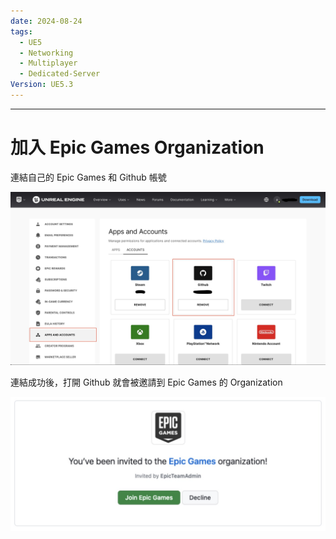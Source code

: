 ```yaml
---
date: 2024-08-24
tags:
  - UE5
  - Networking
  - Multiplayer
  - Dedicated-Server
Version: UE5.3
---
```

---
# 加入 Epic Games Organization
連結自己的 Epic Games 和 Github 帳號

![screenshot 2024-08-24 at 4.34.33 PM](https://raw.githubusercontent.com/agin0634/DuriShen_DevNote/main/_Archives/Images/screenshot%202024-08-24%20at%204.34.33%20PM.jpg)

連結成功後，打開 Github 就會被邀請到 Epic Games 的 Organization 

![screenshot 2024-08-24 at 4.41.32 PM](https://raw.githubusercontent.com/agin0634/DuriShen_DevNote/main/_Archives/Images/screenshot%202024-08-24%20at%204.41.32%20PM.jpg)
<br>
# 